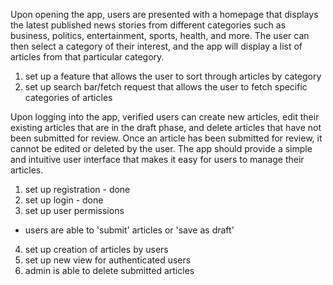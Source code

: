 Upon opening the app, users are presented with a homepage that displays the latest published news stories from different categories such as business, politics, entertainment, sports, health, and more. The user can then select a category of their interest, and the app will display a list of articles from that particular category. 

1. set up a feature that allows the user to sort 
through articles by category 
2. set up search bar/fetch request that allows the user to fetch specific categories of articles

Upon logging into the app, verified users can create new articles, edit their existing articles that are in the draft phase, and delete articles that have not been submitted for review. Once an article has been submitted for review, it cannot be edited or deleted by the user. The app should provide a simple and intuitive user interface that makes it easy for users to manage their articles.

1. set up registration - done
2. set up login - done 
3. set up user permissions
- users are able to 'submit' articles or 'save as draft'
4. set up creation of articles by users 
5. set up new view for authenticated users 
6. admin is able to delete submitted articles 
